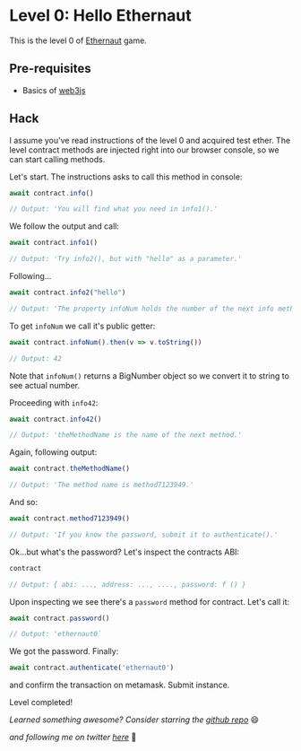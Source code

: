 # Level 0: Hello Ethernaut

This is the level 0 of [Ethernaut](https://ethernaut.openzeppelin.com/) game.

## Pre-requisites
- Basics of [web3js](https://web3js.readthedocs.io/en/v1.5.2/getting-started.html)

## Hack
I assume you've read instructions of the level 0 and acquired test ether. The level contract methods are injected right into our browser console, so we can start calling methods.

Let's start.
The instructions asks to call this method in console:

```javascript
await contract.info()

// Output: 'You will find what you need in info1().'
```

We follow the output and call:
```javascript
await contract.info1()

// Output: 'Try info2(), but with "hello" as a parameter.'
```

Following...
```javascript
await contract.info2("hello")

// Output: 'The property infoNum holds the number of the next info method to call.'
```

To get `infoNum` we call it's public getter:
```javascript
await contract.infoNum().then(v => v.toString())

// Output: 42
```
Note that `infoNum()` returns a BigNumber object so we convert it to string to see actual number.

Proceeding with `info42`:
```javascript
await contract.info42()

// Output: 'theMethodName is the name of the next method.'
```

Again, following output:
```javascript
await contract.theMethodName()

// Output: 'The method name is method7123949.'
```

And so:
```javascript
await contract.method7123949()

// Output: 'If you know the password, submit it to authenticate().'
```

Ok...but what's the password? Let's inspect the contracts ABI:
```javascript
contract

// Output: { abi: ..., address: ..., ...., password: f () }
```

Upon inspecting we see there's a `password` method for contract. Let's call it:

```javascript
await contract.password()

// Output: 'ethernaut0`
```

We got the password. Finally:
```javascript
await contract.authenticate('ethernaut0')
```
and confirm the transaction on metamask. Submit instance.

Level completed!

_Learned something awesome? Consider starring the [github repo](https://github.com/theNvN/ethernaut-openzeppelin-hacks)_ 😄

_and following me on twitter [here](https://twitter.com/heyNvN)_ 🙏
